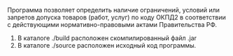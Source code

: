 Программа позволяет определить наличие ограничений, условий или запретов допуска товаров (работ, услуг) по коду ОКПД2 в соответствии с действующими нормативно-правовыми актами Правительства РФ.

1. В каталоге ./build расположен скомпилированный файл .jar</br>
2. В каталоге ./source расположен исходный код программы.
